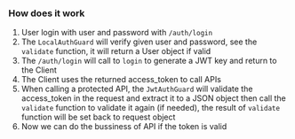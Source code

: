 ### How does it work
1. User login with user and password with `/auth/login`
2. The `LocalAuthGuard` will verify given user and password, see the `validate` function, it will return a User object if valid
3. The `/auth/login` will call to `login` to generate a JWT key and return to the Client
4. The Client uses the returned access_token to call APIs
5. When calling a protected API, the `JwtAuthGuard` will validate the access_token in the request and extract it to a JSON object then call the `validate` function to validate it again (if needed), the result of `validate` function will be set back to request object
6. Now we can do the bussiness of API if the token is valid
